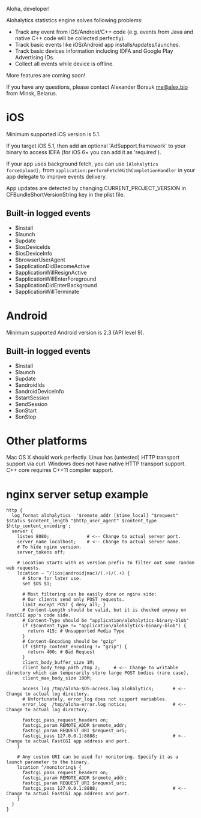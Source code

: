Aloha, developer!

Alohalytics statistics engine solves following problems:
- Track any event from iOS/Android/C++ code (e.g. events from Java and native C++ code will be collected perfectly).
- Track basic events like iOS/Android app installs/updates/launches.
- Track basic devices information including IDFA and Google Play Advertising IDs.
- Collect all events while device is offline.

More features are coming soon!

If you have any questions, please contact Alexander Borsuk <me@alex.bio> from Minsk, Belarus.

iOS
======
Minimum supported iOS version is 5.1.

If you target iOS 5.1, then add an optional 'AdSupport.framework' to your binary to access IDFA (for iOS 6+ you can add it as 'required').

If your app uses background fetch, you can use ```[Alohalytics forceUpload];``` from ```application:performFetchWithCompletionHandler``` in your app delegate to improve events delivery.

App updates are detected by changing CURRENT_PROJECT_VERSION in CFBundleShortVersionString key in the plist file.

Built-in logged events
------
- $install
- $launch
- $update
- $iosDeviceIds
- $iosDeviceInfo
- $browserUserAgent
- $applicationDidBecomeActive
- $applicationWillResignActive
- $applicationWillEnterForeground
- $applicationDidEnterBackground
- $applicationWillTerminate


Android
======
Minimum supported Android version is 2.3 (API level 9).

Built-in logged events
------
- $install
- $launch
- $update
- $androidIds
- $androidDeviceInfo
- $startSession
- $endSession
- $onStart
- $onStop

Other platforms
======
Mac OS X should work perfectly. Linux has (untested) HTTP transport support via curl. Windows does not have native HTTP transport support.
C++ core requires C++11 compiler support.

nginx server setup example
======
```
http {
  log_format alohalytics  '$remote_addr [$time_local] "$request" $status $content_length "$http_user_agent" $content_type $http_content_encoding';
  server {
    listen 8080;              # <-- Change to actual server port.
    server_name localhost;    # <-- Change to actual server name.
    # To hide nginx version.
    server_tokens off;

    # Location starts with os version prefix to filter out some random web requests.
    location ~ ^/(ios|android|mac)/(.+)/(.+) {
      # Store for later use.
      set $OS $1;

      # Most filtering can be easily done on nginx side:
      # Our clients send only POST requests.
      limit_except POST { deny all; }
      # Content-Length should be valid, but it is checked anyway on FastCGI app's code side.
      # Content-Type should be "application/alohalytics-binary-blob"
      if ($content_type != "application/alohalytics-binary-blob") {
        return 415; # Unsupported Media Type
      }
      # Content-Encoding should be "gzip"
      if ($http_content_encoding != "gzip") {
        return 400; # Bad Request
      }
      client_body_buffer_size 1M;
      client_body_temp_path /tmp 2;     # <-- Change to writable directory which can temporarily store large POST bodies (rare case).
      client_max_body_size 100M;

      access_log /tmp/aloha-$OS-access.log alohalytics;       # <-- Change to actual log directory.
      # Unfortunately, error_log does not support variables.
      error_log  /tmp/aloha-error.log notice;                 # <-- Change to actual log directory.

      fastcgi_pass_request_headers on;
      fastcgi_param REMOTE_ADDR $remote_addr;
      fastcgi_param REQUEST_URI $request_uri;
      fastcgi_pass 127.0.0.1:8888;                            # <-- Change to actual FastCGI app address and port.
    }

    # Any custom URI can be used for monitoring. Specify it as a launch parameter to the binary.
    location ^/monitoring$ {
      fastcgi_pass_request_headers on;
      fastcgi_param REMOTE_ADDR $remote_addr;
      fastcgi_param REQUEST_URI $request_uri;
      fastcgi_pass 127.0.0.1:8888;                            # <-- Change to actual FastCGI app address and port.
    }
  }
}

```
